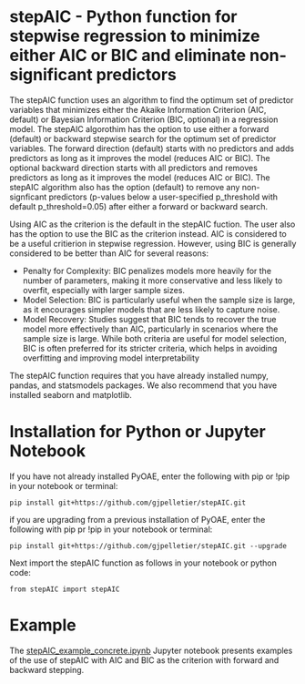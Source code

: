 
# stepAIC - Python function for stepwise regression to minimize either AIC or BIC and eliminate non-significant predictors

The stepAIC function uses an algorithm to find the optimum set of predictor variables that minimizes either the Akaike Information Criterion (AIC, default) or Bayesian Information Criterion (BIC, optional) in a regression model. The stepAIC algorothim has the option to use either a forward (default) or backward stepwise search for the optimum set of predictor variables. The forward direction (default) starts with no predictors and adds predictors as long as it improves the model (reduces AIC or BIC). The optional backward direction starts with all predictors and removes predictors as long as it improves the model (reduces AIC or BIC). The stepAIC algorithm also has the option (default) to remove any non-signficant predictors (p-values below a user-specified p_threshold with default p_threshold=0.05) after either a forward or backward search. 

Using AIC as the criterion is the default in the stepAIC fuction. The user also has the option to use the BIC as the criterion instead. AIC is considered to be a useful critierion in stepwise regression. However, using BIC is generally considered to be better than AIC for several reasons:

- Penalty for Complexity: BIC penalizes models more heavily for the number of parameters, making it more conservative and less likely to overfit, especially with larger sample sizes.
- Model Selection: BIC is particularly useful when the sample size is large, as it encourages simpler models that are less likely to capture noise.
- Model Recovery: Studies suggest that BIC tends to recover the true model more effectively than AIC, particularly in scenarios where the sample size is large.
While both criteria are useful for model selection, BIC is often preferred for its stricter criteria, which helps in avoiding overfitting and improving model interpretability

The stepAIC function requires that you have already installed numpy, pandas, and statsmodels packages. We also recommend that you have installed seaborn and matplotlib.

# Installation for Python or Jupyter Notebook

If you have not already installed PyOAE, enter the following with pip or !pip in your notebook or terminal:<br>
```
pip install git+https://github.com/gjpelletier/stepAIC.git
```

if you are upgrading from a previous installation of PyOAE, enter the following with pip pr !pip in your notebook or terminal:<br>
```
pip install git+https://github.com/gjpelletier/stepAIC.git --upgrade
```

Next import the stepAIC function as follows in your notebook or python code:<br>
```
from stepAIC import stepAIC
```

# Example

The [stepAIC_example_concrete.ipynb](https://github.com/gjpelletier/stepAIC/blob/main/stepAIC_example_concrete.ipynb) Jupyter notebook presents examples of the use of stepAIC with AIC and BIC as the criterion with forward and backward stepping.

